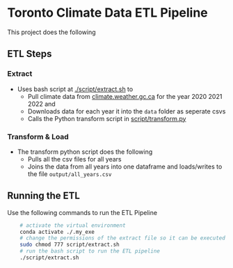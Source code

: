 # Toronto Climate Data ETL Pipeline
This project does the following
## ETL Steps
### Extract
* Uses bash script at [./script/extract.sh](./script/extract.sh) to     
    * Pull climate data from [climate.weather.gc.ca](https://climate.weather.gc.ca) for the year 2020 2021 2022 and 
    * Downloads data for each year it into the `data` folder as seperate csvs
    * Calls the Python transform script in [script/transform.py](./script/transform.py)
### Transform & Load
* The transform python script does the following
    * Pulls all the csv files for all years
    * Joins the data from all years into one dataframe and loads/writes to the file `output/all_years.csv`
## Running the ETL
Use the following commands to run the ETL Pipeline
```bash
    # activate the virtual environment
    conda activate ./.my_exe
    # change the permissions of the extract file so it can be executed
    sudo chmod 777 script/extract.sh
    # run the bash script to run the ETL pipeline
    ./script/extract.sh
```